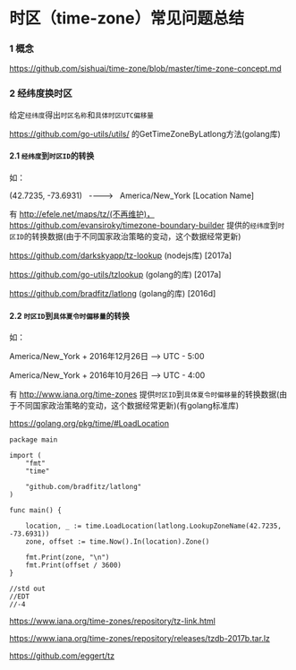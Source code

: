 # 时区（time-zone）常见问题总结

### 1 概念

https://github.com/sishuai/time-zone/blob/master/time-zone-concept.md

### 2 经纬度换时区

给定`经纬度`得出`时区名称`和`具体时区UTC偏移量`

https://github.com/go-utils/utils/ 的GetTimeZoneByLatlong方法(golang库)

#### 2.1 `经纬度`到`时区ID`的转换

如：

(42.7235, -73.6931)   ---->   America/New_York [Location Name]

有 http://efele.net/maps/tz/(不再维护)，https://github.com/evansiroky/timezone-boundary-builder 提供的`经纬度`到`时区ID`的转换数据(由于不同国家政治策略的变动，这个数据经常更新) 

https://github.com/darkskyapp/tz-lookup (nodejs库) [2017a]

https://github.com/go-utils/tzlookup (golang的库)  [2017a]

https://github.com/bradfitz/latlong (golang的库)   [2016d]


#### 2.2 `时区ID`到`具体夏令时偏移量`的转换

如： 

America/New_York +  2016年12月26日  -->  UTC - 5:00

America/New_York +  2016年10月26日  -->  UTC - 4:00 

有 http://www.iana.org/time-zones 提供`时区ID`到`具体夏令时偏移量`的转换数据(由于不同国家政治策略的变动，这个数据经常更新)(有golang标准库)

https://golang.org/pkg/time/#LoadLocation

```golang
package main

import (
	"fmt"
	"time"

	"github.com/bradfitz/latlong"
)

func main() {

	location, _ := time.LoadLocation(latlong.LookupZoneName(42.7235, -73.6931))
	zone, offset := time.Now().In(location).Zone()

	fmt.Print(zone, "\n")
	fmt.Print(offset / 3600)
}

//std out
//EDT
//-4
```

https://www.iana.org/time-zones/repository/tz-link.html

https://www.iana.org/time-zones/repository/releases/tzdb-2017b.tar.lz

https://github.com/eggert/tz


